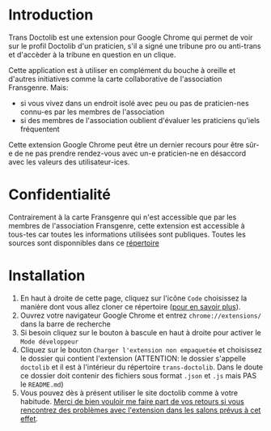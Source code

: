 # Introduction
Trans Doctolib est une extension pour Google Chrome qui permet de voir sur le profil Doctolib d'un praticien, s'il a signé une tribune pro ou anti-trans et d'accèder à la tribune en question en un clique. 


Cette application est à utiliser en complément du bouche à oreille et d'autres initiatives comme la carte collaborative de l'association Fransgenre.
Mais:
- si vous vivez dans un endroit isolé avec peu ou pas de praticien-nes connu-es par les membres de l'association
- si des membres de l'association oublient d'évaluer les praticiens qu'iels fréquentent
  
Cette extension Google Chrome peut être un dernier recours pour être sûr-e de ne pas prendre rendez-vous avec un-e praticien-ne en désaccord avec les valeurs des utilisateur-ices.

# Confidentialité
Contrairement à la carte Fransgenre qui n'est accessible que par les membres de l'association Fransgenre, cette extension est accessible à tous-tes car toutes les informations utilisées sont publiques. 
Toutes les sources sont disponnibles dans ce [répertoire](https://github.com/msw9/trans-doctolib-ressources)

# Installation 
1. En haut à droite de cette page, cliquez sur l'icône `Code` choisissez la manière dont vous allez cloner ce répertoire ([pour en savoir plus](https://docs.github.com/fr/repositories/creating-and-managing-repositories/cloning-a-repository)).
2. Ouvrez votre navigateur Google Chrome et entrez `chrome://extensions/` dans la barre de recherche
3. Si besoin cliquez sur le bouton à bascule en haut à droite pour activer le `Mode développeur`
4. Cliquez sur le bouton `Charger l'extension non empaquetée` et choisissez le dossier qui contient l'extension (ATTENTION: le dossier s'appelle `doctolib` et il est à l'intérieur du répertoire `trans-doctolib`. Dans le doute ce dossier doit contenir des fichiers sous format `.json` et `.js` mais PAS le `README.md`)
5. Vous pouvez dès à présent utiliser le site doctolib comme à votre habitude. [Merci de bien vouloir me faire part de vos retours si vous rencontrez des problèmes avec l'extension dans les salons prévus à cet effet](https://github.com/msw9/trans-doctolib/issues).
